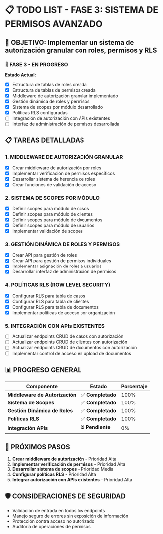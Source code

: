 # 📋 TODO LIST - FASE 3: SISTEMA DE PERMISOS AVANZADO

## 🎯 OBJETIVO: Implementar un sistema de autorización granular con roles, permisos y RLS

### 🚀 FASE 3 - EN PROGRESO

**Estado Actual:**
- [x] Estructura de tablas de roles creada
- [x] Estructura de tablas de permisos creada
- [x] Middleware de autorización granular implementado
- [x] Gestión dinámica de roles y permisos
- [x] Sistema de scopes por módulo desarrollado
- [x] Políticas RLS configuradas
- [ ] Integración de autorización con APIs existentes
- [ ] Interfaz de administración de permisos desarrollada

## 📋 TAREAS DETALLADAS

### 1. MIDDLEWARE DE AUTORIZACIÓN GRANULAR
- [x] Crear middleware de autorización por roles
- [x] Implementar verificación de permisos específicos
- [x] Desarrollar sistema de herencia de roles
- [x] Crear funciones de validación de acceso

### 2. SISTEMA DE SCOPES POR MÓDULO
- [x] Definir scopes para módulo de casos
- [x] Definir scopes para módulo de clientes
- [x] Definir scopes para módulo de documentos
- [x] Definir scopes para módulo de usuarios
- [x] Implementar validación de scopes

### 3. GESTIÓN DINÁMICA DE ROLES Y PERMISOS
- [x] Crear API para gestión de roles
- [x] Crear API para gestión de permisos individuales
- [x] Implementar asignación de roles a usuarios
- [x] Desarrollar interfaz de administración de permisos

### 4. POLÍTICAS RLS (ROW LEVEL SECURITY)
- [x] Configurar RLS para tabla de casos
- [x] Configurar RLS para tabla de clientes
- [x] Configurar RLS para tabla de documentos
- [x] Implementar políticas de acceso por organización

### 5. INTEGRACIÓN CON APIs EXISTENTES
- [ ] Actualizar endpoints CRUD de casos con autorización
- [ ] Actualizar endpoints CRUD de clientes con autorización
- [ ] Actualizar endpoints CRUD de documentos con autorización
- [ ] Implementar control de acceso en upload de documentos

## 📊 PROGRESO GENERAL

| Componente | Estado | Porcentaje |
|------------|--------|------------|
| **Middleware de Autorización** | ✅ **Completado** | 100% |
| **Sistema de Scopes** | ✅ **Completado** | 100% |
| **Gestión Dinámica de Roles** | ✅ **Completado** | 100% |
| **Políticas RLS** | ✅ **Completado** | 100% |
| **Integración APIs** | ⏳ **Pendiente** | 0% |

## 🎯 PRÓXIMOS PASOS

1. **Crear middleware de autorización** - Prioridad Alta
2. **Implementar verificación de permisos** - Prioridad Alta
3. **Desarrollar sistema de scopes** - Prioridad Media
4. **Configurar políticas RLS** - Prioridad Alta
5. **Integrar autorización con APIs existentes** - Prioridad Alta

## 🛡️ CONSIDERACIONES DE SEGURIDAD

- Validación de entrada en todos los endpoints
- Manejo seguro de errores sin exposición de información
- Protección contra acceso no autorizado
- Auditoría de operaciones de permisos
